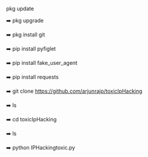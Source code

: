 pkg update 

➡️ pkg upgrade 

➡️ pkg install git 

➡️ pip install pyfiglet

➡️ pip install fake_user_agent

➡️ pip install requests

➡️ git clone https://github.com/arjunrajp/toxicIpHacking

➡️ ls

➡️ cd toxicIpHacking

➡️ ls

➡️ python IPHackingtoxic.py
